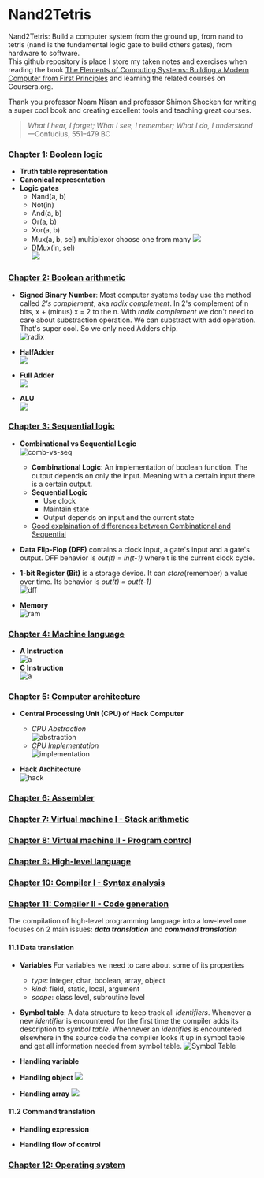 # Nand2Tetris
Nand2Tetris: Build a computer system from the ground up, from nand to tetris (nand is the fundamental logic gate to build others gates), from hardware to software.<br/>
This github repository is place I store my taken notes and exercises when reading the book [The Elements of Computing Systems: Building a Modern Computer from First Principles](https://www.amazon.com/Elements-Computing-Systems-Building-Principles/dp/0262640686) and learning the related courses on Coursera.org.<br/>

Thank you professor Noam Nisan and professor Shimon Shocken for writing a super cool book and creating excellent tools and teaching great courses.

> *What I hear, I forget; What I see, I remember; What I do, I understand*
> —Confucius, 551–479 BC


### [Chapter 1: Boolean logic](nand2tetris/projects/01)
* **Truth table representation**
* **Canonical representation**
* **Logic gates**
    * Nand(a, b)
    * Not(in)
    * And(a, b)
    * Or(a, b)
    * Xor(a, b)
    * Mux(a, b, sel) multiplexor choose one from many
    ![](images/mux.png)
    * DMux(in, sel)
    <br />![](images/dmux.png)

### [Chapter 2: Boolean arithmetic](nand2tetris/projects/02)
* **Signed Binary Number**: Most computer systems today use the method called *2's complement*, aka *radix complement*. In 2's complement of n bits, x + (minus) x = 2 to the n. With *radix complement* we don't need to care about substraction operation. We can substract with add operation. That's super cool. So we only need Adders chip.
<br />![radix](images/radix.png)

* **HalfAdder**
<br />![](images/half-adder.png)

* **Full Adder**
<br />![](images/full-adder.png)

* **ALU**
<br />![](images/alu.png)

### [Chapter 3: Sequential logic](nand2tetris/projects/03)
* **Combinational vs Sequential Logic**
<br />![comb-vs-seq](images/combinational-vs-sequential.png)
    * **Combinational Logic**: An implementation of boolean function. The output depends on only the input. Meaning with a certain input there is a certain output.
    * **Sequential Logic**
        * Use clock
        * Maintain state
        * Output depends on input and the current state
    * [Good explaination of differences between Combinational and Sequential](https://www.cs.umd.edu/class/sum2003/cmsc311/Notes/Seq/diff.html)


* **Data Flip-Flop (DFF)** contains a clock input, a gate's input and a gate's output. DFF behavior is *out(t) = in(t-1)* where t is the current clock cycle. 

* **1-bit Register (Bit)** is a storage device. It can *store*(remember) a value over time. Its behavior is *out(t) = out(t-1)*
<br />![dff](images/dff.png)

* **Memory**
<br />![ram](images/ram.png)


### [Chapter 4: Machine language](nand2tetris/projects/04)
* **A Instruction**
<br />![a](images/a-instruction.png)
* **C Instruction**
<br />![a](images/c-instruction.png)


### [Chapter 5: Computer architecture](nand2tetris/projects/05)
* **Central Processing Unit (CPU) of Hack Computer**
    * *CPU Abstraction*
    <br />![abstraction](images/cpu-abstraction.png)
    * *CPU Implementation*
    <br />![implementation](images/cpu-implementation.png)
    
* **Hack Architecture**
<br />![hack](images/hack-architecture.png)


### [Chapter 6: Assembler](nand2tetris/projects/06)
### [Chapter 7: Virtual machine I - Stack arithmetic](nand2tetris/projects/07) 
### [Chapter 8: Virtual machine II - Program control](nand2tetris/projects/08)
### [Chapter 9: High-level language](nand2tetris/projects/09)
### [Chapter 10: Compiler I - Syntax analysis](nand2tetris/projects/10)

### [Chapter 11: Compiler II - Code generation](nand2tetris/projects/11)
The compilation of high-level programming language into a low-level one focuses on 2 main issues: ***data translation*** and ***command translation***
#### 11.1 Data translation
* **Variables** For variables we need to care about some of its properties
    * *type*: integer, char, boolean, array, object
    * *kind*: field, static, local, argument
    * *scope*: class level, subroutine level
* **Symbol table**: A data structure to keep track all *identifiers*. Whenever a new *identifier* is encountered for the first time the compiler adds its description to *symbol table*. Whennever an *identifies* is encountered elsewhere in the source code the compiler looks it up in symbol table and get all information needed from symbol table.
![Symbol Table](images/symbol-table.png)

* **Handling variable**

* **Handling object**
![](images/handling-object.png)

* **Handling array**
![](images/handling-array.png)

#### 11.2 Command translation
* **Handling expression**

* **Handling flow of control**

### [Chapter 12: Operating system](nand2tetris/projects/12)
